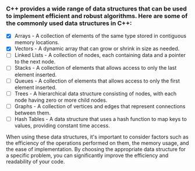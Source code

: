 ### C++ provides a wide range of data structures that can be used to implement efficient and robust algorithms. Here are some of the commonly used data structures in C++:

- [x] Arrays - A collection of elements of the same type stored in contiguous memory locations.
- [x] Vectors - A dynamic array that can grow or shrink in size as needed.
- [ ] Linked Lists - A collection of nodes, each containing data and a pointer to the next node.
- [ ] Stacks - A collection of elements that allows access to only the last element inserted.
- [ ] Queues - A collection of elements that allows access to only the first element inserted.
- [ ] Trees - A hierarchical data structure consisting of nodes, with each node having zero or more child nodes.
- [ ] Graphs - A collection of vertices and edges that represent connections between them.
- [ ] Hash Tables - A data structure that uses a hash function to map keys to values, providing constant time access.

When using these data structures, it's important to consider factors such as the efficiency of the operations performed on them, the memory usage, and the ease of implementation. By choosing the appropriate data structure for a specific problem, you can significantly improve the efficiency and readability of your code.